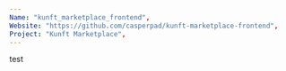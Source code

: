 ```yaml
---
Name: "kunft_marketplace_frontend",
Website: "https://github.com/casperpad/kunft-marketplace-frontend",
Project: "Kunft Marketplace",
---
```

<!--lang:en--> 
test
<!--lang:es--] 
test
<!--lang:de--] 
test
<!--lang:fr--] 
test
<!--lang:pl--] 
test
<!--lang:uk--] 
test
[!--lang:*-->  
